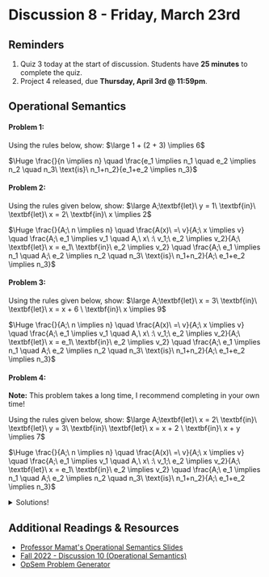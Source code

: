 # Discussion 8 - Friday, March 23rd

## Reminders

1. Quiz 3 today at the start of discussion. Students have **25 minutes** to complete the quiz.
2. Project 4 released, due **Thursday, April 3rd @ 11:59pm**.

## Operational Semantics

#### Problem 1:

Using the rules below, show: $\large 1 + (2 + 3) \implies 6$

$\Huge \frac{}{n \implies n} \quad \frac{e_1 \implies n_1 \quad e_2 \implies n_2 \quad n_3\ \text{is}\ n_1+n_2}{e_1+e_2 \implies n_3}$

#### Problem 2:

Using the rules given below, show: $\large A;\textbf{let}\ y = 1\ \textbf{in}\ \textbf{let}\ x = 2\ \textbf{in}\ x \implies 2$

$\Huge \frac{}{A;\ n \implies n} \quad \frac{A(x)\ =\ v}{A;\ x \implies v} \quad \frac{A;\ e_1 \implies v_1 \quad A,\ x\ :\ v_1;\ e_2 \implies v_2}{A;\ \textbf{let}\ x = e_1\ \textbf{in}\ e_2 \implies v_2} \quad \frac{A;\ e_1 \implies n_1 \quad A;\ e_2 \implies n_2 \quad n_3\ \text{is}\ n_1+n_2}{A;\ e_1+e_2 \implies n_3}$

#### Problem 3:

Using the rules given below, show: $\large A;\textbf{let}\ x = 3\ \textbf{in}\ \textbf{let}\ x = x + 6 \ \textbf{in}\ x \implies 9$

$\Huge \frac{}{A;\ n \implies n} \quad \frac{A(x)\ =\ v}{A;\ x \implies v} \quad \frac{A;\ e_1 \implies v_1 \quad A,\ x\ :\ v_1;\ e_2 \implies v_2}{A;\ \textbf{let}\ x = e_1\ \textbf{in}\ e_2 \implies v_2} \quad \frac{A;\ e_1 \implies n_1 \quad A;\ e_2 \implies n_2 \quad n_3\ \text{is}\ n_1+n_2}{A;\ e_1+e_2 \implies n_3}$

#### Problem 4:

**Note:** This problem takes a long time, I recommend completing in your own time!

Using the rules given below, show: $\large A;\textbf{let}\ x = 2\ \textbf{in}\ \textbf{let}\ y = 3\ \textbf{in}\ \textbf{let}\ x = x + 2 \ \textbf{in}\ x + y \implies 7$

$\Huge \frac{}{A;\ n \implies n} \quad \frac{A(x)\ =\ v}{A;\ x \implies v} \quad \frac{A;\ e_1 \implies v_1 \quad A,\ x\ :\ v_1;\ e_2 \implies v_2}{A;\ \textbf{let}\ x = e_1\ \textbf{in}\ e_2 \implies v_2} \quad \frac{A;\ e_1 \implies n_1 \quad A;\ e_2 \implies n_2 \quad n_3\ \text{is}\ n_1+n_2}{A;\ e_1+e_2 \implies n_3}$

<details>
  <summary>Solutions!</summary>

1.
    
![image](https://hackmd.io/_uploads/rk7vjICnyl.png)

2.

![image](https://hackmd.io/_uploads/Bkbdo803kx.png)

3.
    
![image](https://hackmd.io/_uploads/ryoWlv02yg.png)

4.
    
![image](https://hackmd.io/_uploads/BkaDzvC2kl.png)

</details>

## Additional Readings & Resources

- [Professor Mamat's Operational Semantics Slides](https://bakalian.cs.umd.edu/assets/slides/17-semantics.pdf)
- [Fall 2022 - Discussion 10 (Operational Semantics)](https://github.com/umd-cmsc330/fall2022/tree/main/discussions/discussion10#operational-semantics)
- [OpSem Problem Generator](https://bakalian.cs.umd.edu/330/practice/opsem)
